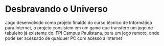 # Desbravando o Universo

Jogo desenvolvido como projeto finaldo do curso técnico de Informática para Internet, o projeto consistem em um game que transfere um jogo de tabuleiro já existente do IFPI Campus Paulistana, para um jogo remoto, onde pode ser acessado de quaiquer PC com acesso a internet
